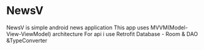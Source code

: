 # NewsV
NewsV is simple android news application
This app uses MVVM(Model-View-ViewModel) architecture
For api i use Retrofit
Database - Room & DAO &TypeConverter
